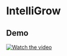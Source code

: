 # IntelliGrow

## Demo
[![Watch the video](mammarali299@gmail.com.jpg)](https://youtu.be/iDusu7uTrbw?si=WKQvsNcM5lad7X5J)
